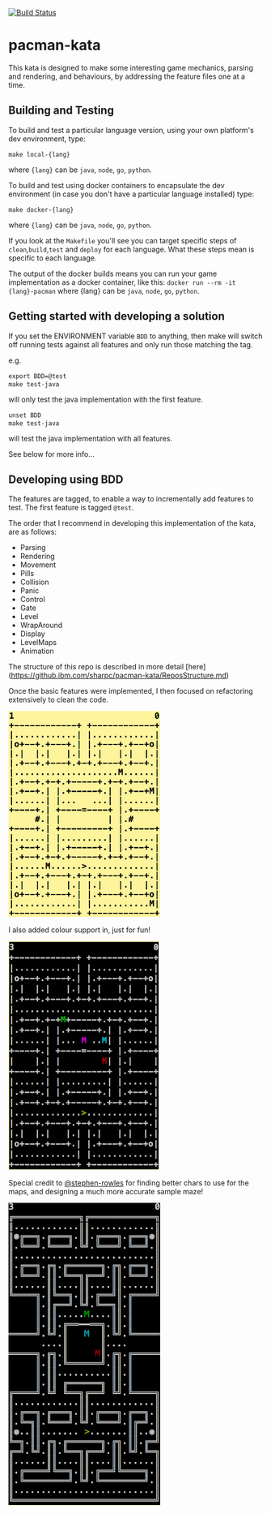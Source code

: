 [![Build Status](https://travis.ibm.com/sharpc/pacman-kata.svg?token=RwS6W1qRBpCfJCPywSxC&branch=master)](https://travis.ibm.com/sharpc/pacman-kata)
# pacman-kata

This kata is designed to make some interesting game mechanics, parsing and
rendering, and behaviours, by addressing the feature files one at a time.

## Building and Testing
To build and test a particular language version, using your own platform's dev
environment, type:
```
make local-{lang}
```
where `{lang}` can be `java`, `node`, `go`, `python`.

To build and test using docker containers to encapsulate the dev environment
(in case you don't have a particular language installed) type:
```
make docker-{lang}
```
where `{lang}` can be `java`, `node`, `go`, `python`.

If you look at the `Makefile` you'll see you can target specific steps of
`clean`,`build`,`test` and `deploy` for each language. What these steps mean is
specific to each language.

The output of the docker builds means you can run your game implementation as a
docker container, like this:
`docker run --rm -it {lang}-pacman`
where {lang} can be `java`, `node`, `go`, `python`.

## Getting started with developing a solution
If you set the ENVIRONMENT variable `BDD` to anything, then make will switch off running tests against all features and only run those matching the tag.

e.g.
```
export BDD=@test
make test-java
```
will only test the java implementation with the first feature.
```
unset BDD
make test-java
```
will test the java implementation with all features.

See below for more info...

## Developing using BDD
The features are tagged, to enable a way to incrementally add features to test.
The first feature is tagged `@test`.

The order that I recommend in developing this implementation of the kata,
are as follows:
* Parsing
* Rendering
* Movement
* Pills
* Collision
* Panic
* Control
* Gate
* Level
* WrapAround
* Display
* LevelMaps
* Animation

The structure of this repo is described in more detail [here]
(https://github.ibm.com/sharpc/pacman-kata/ReposStructure.md)

Once the basic features were implemented, I then focused on refactoring
extensively to clean the code.

![pacman](images/pacman-mono.png)

I also added colour support in, just for fun!

![pacman-colour](images/pacman.png)


Special credit to [@stephen-rowles](https://github.ibm.com/stephen-rowles)
for finding better chars to use for the maps, and designing a much more
accurate sample maze!

![pacman3](images/pacman3.png)
